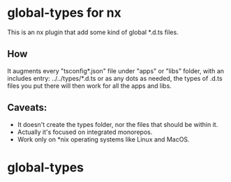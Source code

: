 # global-types for nx

This is an nx plugin that add some kind of global \*.d.ts files.

## How

It augments every "tsconfig*.json" file under "apps" or "libs" folder, with an includes entry: ../../types/*.d.ts or as any dots as needed, the types of .d.ts files you put there will then work for all the apps and libs.

## Caveats:

- It doesn't create the types folder, nor the files that should be within it.
- Actually it's focused on integrated monorepos.
- Work only on \*nix operating systems like Linux and MacOS.
# global-types
